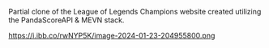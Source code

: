 Partial clone of the League of Legends Champions website created utilizing the PandaScoreAPI & MEVN stack.

https://i.ibb.co/rwNYP5K/image-2024-01-23-204955800.png
